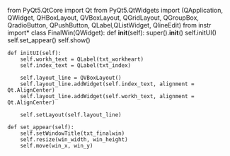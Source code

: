 from PyQt5.QtCore import Qt
from PyQt5.QtWidgets import (QApplication, QWidget, QHBoxLayout, QVBoxLayout, QGridLayout, QGroupBox, QradioButton, QPushButton, QLabel,QListWidget, QlineEdit)
from instr import*
class FinalWin(QWidget):
    def __init__(self):
        super().__init__()
        self.initUI()
        self.set_appear()
        self.show()
    
    def initUI(self):
        self.workh_text = QLabel(txt_workheart)
        self.index_text = QLabel(txt_index)

        self.layout_line = QVBoxLayout()
        self.layout_line.addWidget(self.index_text, alignment = Qt.AlignCenter)
        self.layout_line.addWidget(self.workh_text, alignment = Qt.AlignCenter)

        self.setLayout(self.layout_line)

    def set_appear(self):
        self.setWindowTitle(txt_finalwin)
        self.resize(win_width, win_height)
        self.move(win_x, win_y)




